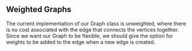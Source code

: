 ## Weighted Graphs

The current implementation of our Graph class is unweighted, where there is no cost associated with the edge that connects the vertices together. Since we want our Graph to be flexible, we should give the option for weights to be added to the edge when a new edge is created.
